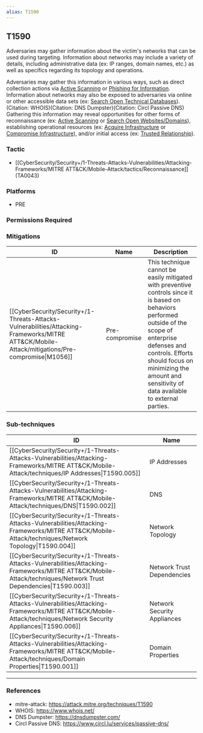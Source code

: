 ```yaml
---
alias: T1590
---
```


## T1590

Adversaries may gather information about the victim's networks that can be used during targeting. Information about networks may include a variety of details, including administrative data (ex: IP ranges, domain names, etc.) as well as specifics regarding its topology and operations.

Adversaries may gather this information in various ways, such as direct collection actions via [Active Scanning](https://attack.mitre.org/techniques/T1595) or [Phishing for Information](https://attack.mitre.org/techniques/T1598). Information about networks may also be exposed to adversaries via online or other accessible data sets (ex: [Search Open Technical Databases](https://attack.mitre.org/techniques/T1596)).(Citation: WHOIS)(Citation: DNS Dumpster)(Citation: Circl Passive DNS) Gathering this information may reveal opportunities for other forms of reconnaissance (ex: [Active Scanning](https://attack.mitre.org/techniques/T1595) or [Search Open Websites/Domains](https://attack.mitre.org/techniques/T1593)), establishing operational resources (ex: [Acquire Infrastructure](https://attack.mitre.org/techniques/T1583) or [Compromise Infrastructure](https://attack.mitre.org/techniques/T1584)), and/or initial access (ex: [Trusted Relationship](https://attack.mitre.org/techniques/T1199)).


### Tactic
- [[CyberSecurity/Security+/1-Threats-Attacks-Vulnerabilities/Attacking-Frameworks/MITRE ATT&CK/Mobile-Attack/tactics/Reconnaissance]] (TA0043)

### Platforms
- PRE

### Permissions Required

### Mitigations

| ID | Name | Description |
| --- | --- | --- |
| [[CyberSecurity/Security+/1-Threats-Attacks-Vulnerabilities/Attacking-Frameworks/MITRE ATT&CK/Mobile-Attack/mitigations/Pre-compromise\|M1056]] | Pre-compromise | This technique cannot be easily mitigated with preventive controls since it is based on behaviors performed outside of the scope of enterprise defenses and controls. Efforts should focus on minimizing the amount and sensitivity of data available to external parties. |

### Sub-techniques

| ID | Name |
| --- | --- |
| [[CyberSecurity/Security+/1-Threats-Attacks-Vulnerabilities/Attacking-Frameworks/MITRE ATT&CK/Mobile-Attack/techniques/IP Addresses\|T1590.005]] | IP Addresses |
| [[CyberSecurity/Security+/1-Threats-Attacks-Vulnerabilities/Attacking-Frameworks/MITRE ATT&CK/Mobile-Attack/techniques/DNS\|T1590.002]] | DNS |
| [[CyberSecurity/Security+/1-Threats-Attacks-Vulnerabilities/Attacking-Frameworks/MITRE ATT&CK/Mobile-Attack/techniques/Network Topology\|T1590.004]] | Network Topology |
| [[CyberSecurity/Security+/1-Threats-Attacks-Vulnerabilities/Attacking-Frameworks/MITRE ATT&CK/Mobile-Attack/techniques/Network Trust Dependencies\|T1590.003]] | Network Trust Dependencies |
| [[CyberSecurity/Security+/1-Threats-Attacks-Vulnerabilities/Attacking-Frameworks/MITRE ATT&CK/Mobile-Attack/techniques/Network Security Appliances\|T1590.006]] | Network Security Appliances |
| [[CyberSecurity/Security+/1-Threats-Attacks-Vulnerabilities/Attacking-Frameworks/MITRE ATT&CK/Mobile-Attack/techniques/Domain Properties\|T1590.001]] | Domain Properties |


---
### References

- mitre-attack: https://attack.mitre.org/techniques/T1590
- WHOIS: https://www.whois.net/
- DNS Dumpster: https://dnsdumpster.com/
- Circl Passive DNS: https://www.circl.lu/services/passive-dns/
